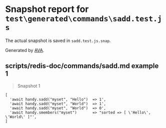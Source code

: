 # Snapshot report for `test\generated\commands\sadd.test.js`

The actual snapshot is saved in `sadd.test.js.snap`.

Generated by [AVA](https://ava.li).

## scripts/redis-doc/commands/sadd.md example 1

> Snapshot 1

    [
      'await handy.sadd("myset", "Hello")  => 1',
      'await handy.sadd("myset", "World")  => 1',
      'await handy.sadd("myset", "World")  => 0',
      'await handy.smembers("myset")       => "sorted => [ \'Hello\', \'World\' ]"',
    ]
